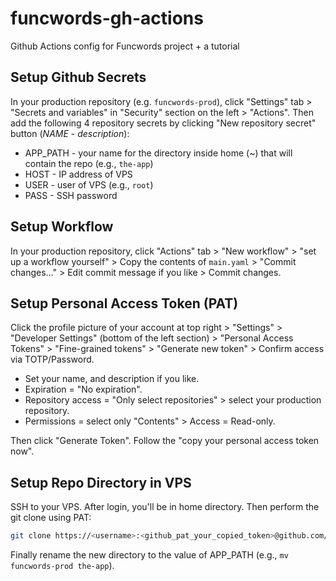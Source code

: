 # funcwords-gh-actions
Github Actions config for Funcwords project + a tutorial

## Setup Github Secrets
In your production repository (e.g. `funcwords-prod`), click "Settings" tab > "Secrets and variables" in "Security" section on the left > "Actions". Then add the following 4 repository secrets by clicking "New repository secret" button (*NAME* - *description*):

* APP_PATH - your name for the directory inside home (~) that will contain the repo (e.g., `the-app`)
* HOST - IP address of VPS
* USER - user of VPS (e.g., `root`)
* PASS - SSH password

## Setup Workflow
In your production repository, click "Actions" tab > "New workflow" > "set up a workflow yourself" > Copy the contents of `main.yaml` > "Commit changes..." > Edit commit message if you like > Commit changes.

## Setup Personal Access Token (PAT)
Click the profile picture of your account at top right > "Settings" > "Developer Settings" (bottom of the left section) > "Personal Access Tokens" > "Fine-grained tokens" > "Generate new token" > Confirm access via TOTP/Password.

* Set your name, and description if you like.
* Expiration = "No expiration".
* Repository access = "Only select repositories" > select your production repository.
* Permissions = select only "Contents" > Access = Read-only.

Then click "Generate Token". Follow the "copy your personal access token now".

## Setup Repo Directory in VPS
SSH to your VPS. After login, you'll be in home directory. Then perform the git clone using PAT:
```bash
git clone https://<username>:<github_pat_your_copied_token>@github.com/<username>/funcwords-prod.git
```
Finally rename the new directory to the value of APP_PATH (e.g., `mv funcwords-prod the-app`).